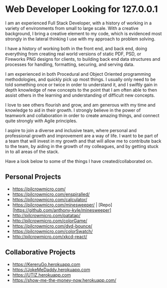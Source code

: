 # Web Developer Looking for 127.0.0.1

I am an experienced Full Stack Developer, with a history of working in a variety of environments from small to large scale. With a creative background, I bring a creative element to my code, which is evidenced most strongly in the lateral thinking I use with my approach to problem solving. 

I have a history of working both in the front end, and back end, doing everything from creating real world versions of static PDF, PSD, or Fireworks PNG designs for clients, to building back end data structures and processes for handling, formatting, securing, and serving data. 

I am experienced in both Procedural and Object Oriented programming methodologies, and quickly pick up most things. I usually only need to be told something once or twice in order to understand it, and I swiftly gain in depth knowledge of new concepts to the point that I am often able to then assist others in the learning and understanding of difficult new concepts. 

I love to see others flourish and grow, and am generous with my time and knowledge to aid in their growth. I strongly believe in the power of teamwork and collaboration in order to create amazing things, and connect quite strongly with Agile principles. 

I aspire to join a diverse and inclusive team, where personal and professional growth and improvement are a way of life. I want to be part of a team that will invest in my growth and that will allow me to contribute back to the team, by aiding in the growth of my colleagues, and by getting stuck in to all areas of the stack.

Have a look below to some of the things I have created/collaborated on. 

## Personal Projects
- https://pilcrowmicro.com/
- https://pilcrowmicro.com/enspiralled/
- https://pilcrowmicro.com/calculator/
- https://pilcrowmicro.com/minesweeper/ | [Repo][https://github.com/anthony-kyle/minesweeper]
- http://pilcrowmicro.com/patatap/
- http://pilcrowmicro.com/colorGame/
- https://pilcrowmicro.com/dvd-bounce/
- https://pilcrowmicro.com/colorSwatch/
- http://pilcrowmicro.com/xkcd-react/


## Collaborative Projects
- https://KereruGo.herokuapp.com
- https://JokeMeDaddy.herokuapp.com
- https://UTIZ.herokuapp.com
- https://show-me-the-money-now.herokuapp.com/
